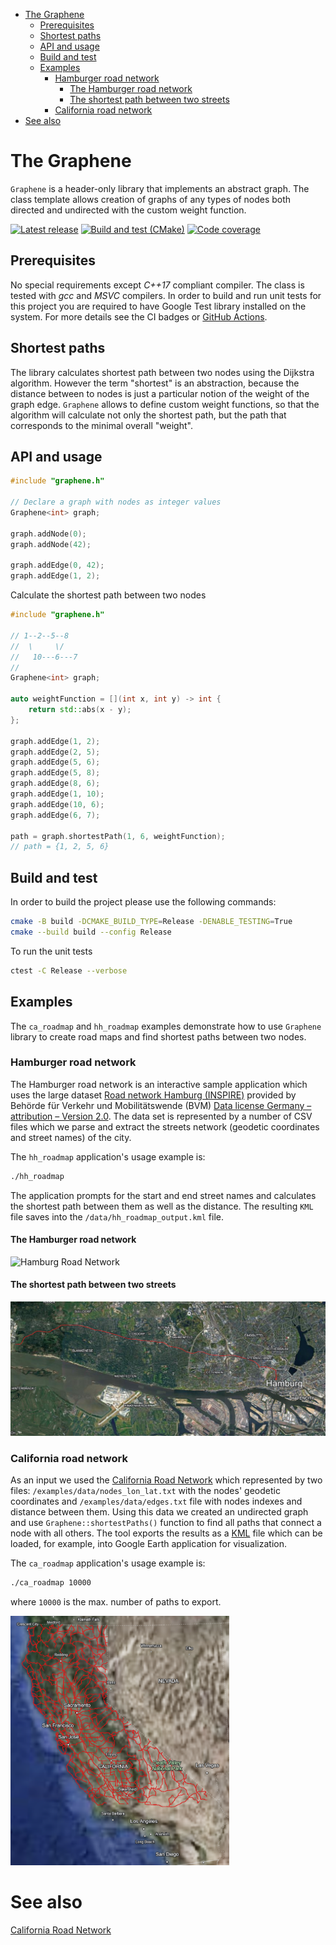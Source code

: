 - [The Graphene](#the-graphene)
  - [Prerequisites](#prerequisites)
  - [Shortest paths](#shortest-paths)
  - [API and usage](#api-and-usage)
  - [Build and test](#build-and-test)
  - [Examples](#examples)
    - [Hamburger road network](#hamburger-road-network)
      - [The Hamburger road network](#the-hamburger-road-network)
      - [The shortest path between two streets](#the-shortest-path-between-two-streets)
    - [California road network](#california-road-network)
- [See also](#see-also)

# The Graphene

`Graphene` is a header-only library that implements an abstract graph. The class template allows
creation of graphs of any types of nodes both directed and undirected with
the custom weight function.

[![Latest release](https://img.shields.io/github/v/release/vahancho/graphene?include_prereleases)](https://github.com/vahancho/graphene/releases)
[![Build and test (CMake)](https://github.com/vahancho/graphene/actions/workflows/cmake.yml/badge.svg)](https://github.com/vahancho/graphene/actions/workflows/cmake.yml)
[![Code coverage](https://codecov.io/gh/vahancho/graphene/graph/badge.svg?token=YLMFIEZBGG)](https://codecov.io/gh/vahancho/graphene)

## Prerequisites

No special requirements except *C++17* compliant compiler. The class is tested with
*gcc* and *MSVC* compilers. In order to build and run unit tests
for this project you are required to have Google Test library installed on the system.
For more details see the CI badges or [GitHub Actions](https://github.com/vahancho/graphene/actions).

## Shortest paths

The library calculates shortest path between two nodes using the Dijkstra algorithm.
However the term "shortest" is an abstraction, because the distance between
to nodes is just a particular notion of the weight of the graph edge. `Graphene`
allows to define custom weight functions, so that the algorithm will calculate
not only the shortest path, but the path that corresponds to the minimal overall
"weight".

## API and usage

```cpp
#include "graphene.h"

// Declare a graph with nodes as integer values
Graphene<int> graph;

graph.addNode(0);
graph.addNode(42);

graph.addEdge(0, 42);
graph.addEdge(1, 2);

```

Calculate the shortest path between two nodes

```cpp
#include "graphene.h"

// 1--2--5--8
//  \     \/
//   10---6---7
//
Graphene<int> graph;

auto weightFunction = [](int x, int y) -> int {
    return std::abs(x - y);
};

graph.addEdge(1, 2);
graph.addEdge(2, 5);
graph.addEdge(5, 6);
graph.addEdge(5, 8);
graph.addEdge(8, 6);
graph.addEdge(1, 10);
graph.addEdge(10, 6);
graph.addEdge(6, 7);

path = graph.shortestPath(1, 6, weightFunction);
// path = {1, 2, 5, 6}
```

## Build and test

In order to build the project please use the following commands:

```bash
cmake -B build -DCMAKE_BUILD_TYPE=Release -DENABLE_TESTING=True
cmake --build build --config Release
```

To run the unit tests

```bash
ctest -C Release --verbose
```

## Examples

The `ca_roadmap` and `hh_roadmap` examples demonstrate how to use `Graphene` library
to create road maps and find shortest paths between two nodes.

### Hamburger road network

The Hamburger road network is an interactive sample application which uses the large dataset
[Road network Hamburg (INSPIRE)](https://data.europa.eu/data/datasets/19a39b3a-2d9e-4805-a5e6-56a5ca3ec8cb?locale=en)
provided by Behörde für Verkehr und Mobilitätswende (BVM)
[Data license Germany – attribution – Version 2.0](http://www.govdata.de/dl-de/by-2-0).
The data set is represented by a number of CSV files which we parse and extract
the streets network (geodetic coordinates and street names) of the city.

The `hh_roadmap` application's usage example is:

```bash
./hh_roadmap
```

The application prompts for the start and end street names and calculates the
shortest path between them as well as the distance. The resulting `KML` file
saves into the `/data/hh_roadmap_output.kml` file.

#### The Hamburger road network

<img src="./examples/data/hamburg_roadmap.png" alt="Hamburg Road Network" width="400">

#### The shortest path between two streets

<img src="./examples/data/hamburg_shortestpath.png" alt="The shortest path between two streets" width="600">

### California road network

As an input we used the [California Road Network](https://users.cs.utah.edu/~lifeifei/SpatialDataset.htm)
which represented by two files: `/examples/data/nodes_lon_lat.txt` with the nodes'
geodetic coordinates and `/examples/data/edges.txt` file with nodes indexes and
distance between them.
Using this data we created an undirected graph and use `Graphene::shortestPaths()`
function to find all paths that connect a node with all others. The tool exports
the results as a [KML](https://en.wikipedia.org/wiki/Keyhole_Markup_Language) file
which can be loaded, for example, into Google Earth application for visualization.

The `ca_roadmap` application's usage example is:

```bash
./ca_roadmap 10000
```
where `10000` is the max. number of paths to export.

<img src="./examples/data/california_roadmap.png" alt="California Road Network" width="350">

# See also

[California Road Network](https://users.cs.utah.edu/~lifeifei/SpatialDataset.htm)

